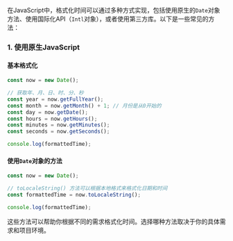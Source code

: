 在JavaScript中，格式化时间可以通过多种方式实现，包括使用原生的`Date`对象方法、使用国际化API（`Intl`对象），或者使用第三方库。以下是一些常见的方法：

### 1. 使用原生JavaScript

#### 基本格式化

```javascript
const now = new Date();

// 获取年、月、日、时、分、秒
const year = now.getFullYear();
const month = now.getMonth() + 1; // 月份是从0开始的
const day = now.getDate();
const hours = now.getHours();
const minutes = now.getMinutes();
const seconds = now.getSeconds();

console.log(formattedTime);
```

#### 使用`Date`对象的方法

```javascript
const now = new Date();

// toLocaleString() 方法可以根据本地格式来格式化日期和时间
const formattedTime = now.toLocaleString();

console.log(formattedTime);
```

这些方法可以帮助你根据不同的需求格式化时间。选择哪种方法取决于你的具体需求和项目环境。
